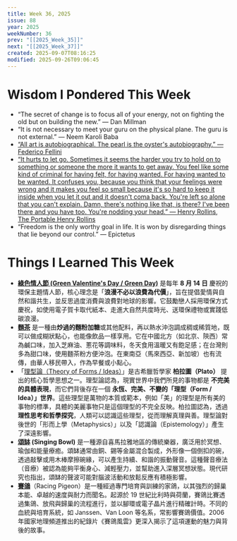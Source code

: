 ```yaml
---
title: Week 36, 2025
issue: 88
year: 2025
weekNumber: 36
prev: "[[2025_Week_35]]"
next: "[[2025_Week_37]]"
created: 2025-09-07T08:16:25
modified: 2025-09-26T09:06:45
---
```


# Wisdom I Pondered This Week

* “The secret of change is to focus all of your energy, not on fighting the old but on building the new.” — Dan Millman
* “It is not necessary to meet your guru on the physical plane. The guru is not external.” — Neem Karoli Baba
* [“All art is autobiographical. The pearl is the oyster's autobiography.” — Federico Fellini](https://www.brainyquote.com/quotes/federico_fellini_100177)
* [“It hurts to let go. Sometimes it seems the harder you try to hold on to something or someone the more it wants to get away. You feel like some kind of criminal for having felt, for having wanted. For having wanted to be wanted. It confuses you, because you think that your feelings were wrong and it makes you feel so small because it's so hard to keep it inside when you let it out and it doesn't coma back. You're left so alone that you can't explain. Damn, there's nothing like that, is there? I've been there and you have too. You're nodding your head.” — Henry Rollins, The Portable Henry Rollins](https://www.goodreads.com/quotes/163773-it-hurts-to-let-go-sometimes-it-seems-the-harder)
* “Freedom is the only worthy goal in life. It is won by disregarding things that lie beyond our control.” — Epictetus

# Things I Learned This Week

* **[綠色情人節 (Green Valentine's Day / Green Day)](https://www.google.com/search?q=綠色情人節)** 是每年 **8 月 14 日** 慶祝的環保主題情人節，核心理念是「**浪漫不必以浪費為代價**」，旨在提倡愛情與自然和諧共生，並反思過度消費與浪費對地球的影響。它鼓勵戀人採用環保方式慶祝，如使用電子賀卡取代紙本、走進大自然共度時光、送環保禮物或實踐低碳浪漫。
* **[麵茶](https://www.google.com/search?q=麵茶)** 是一種由**炒過的麵粉加糖**或其他配料，再以熱水沖泡調成稠或稀質地，既可以做成糊狀點心，也能像飲品一樣享用。它在中國北方（如北京、陝西）常為鹹口味，加入芝麻油、蔥花等調味料，冬天食用溫暖又有飽足感；在台灣則多為甜口味，使用麵茶粉方便沖泡。在東南亞（馬來西亞、新加坡）也有流傳，由華人移民帶入，作為早餐或小點心。
* 「[理型論（Theory of Forms / Ideas）](https://www.google.com/search?q=Theory+of+Forms)」是古希臘哲學家 **柏拉圖（Plato）** 提出的核心哲學思想之一。理型論認為，現實世界中我們所見的事物都是 **不完美的具體表現**，而它們背後存在一個 **永恆、完美、不變的「理型（Form / Idea）」世界**。這些理型是萬物的本質或範本，例如「美」的理型是所有美的事物的標準，具體的美麗事物只是這個理型的不完全反映。柏拉圖認為，透過 **理性思考和哲學探究**，人類可以認識這些理型，從而理解真理與善。理型論對後世的「形而上學（Metaphysics）」以及「認識論（Epistemology）」產生了深遠影響。
* **[頌缽](https://www.google.com/search?q=頌缽) (Singing Bowl)** 是一種源自喜馬拉雅地區的傳統樂器，廣泛用於冥想、瑜伽和能量療癒。頌缽通常由銅、錫等金屬混合製成，外形像一個倒扣的碗，透過敲擊或用木棒摩擦碗緣，可以產生持續、和諧的振動聲音。這種聲音療法（音療）被認為能夠平衡身心、減輕壓力，並幫助進入深層冥想狀態。現代研究也指出，頌缽的聲波可能對腦波活動和放鬆反應有積極影響。
* [**賽鴿**](https://www.google.com/search?q=賽鴿)（Racing Pigeon）是一種經過專門培育與訓練的家鴿，以其強烈的歸巢本能、卓越的速度與耐力而聞名。起源於 19 世紀比利時與荷蘭，賽鴿比賽透過集鴿、放飛與歸巢的流程進行，並以腳環或電子晶片進行精確計時。不同的血統與培育系統，如 Janssen、Van Loon 等名系，常影響賽鴿價值。2006 年國家地理頻道推出的紀錄片《賽鴿風雲》更深入揭示了這項運動的魅力與背後的故事。
